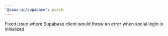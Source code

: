 ```yaml
---
'@saas-ui/supabase': patch
---
```


Fixed issue where Supabase client would throw an error when social login is initialized
